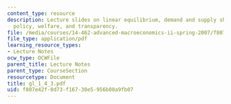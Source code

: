 ```yaml
---
content_type: resource
description: Lecture slides on linear equilibrium, demand and supply shocks, monetary
  policy, welfare, and transparency.
file: /media/courses/14-462-advanced-macroeconomics-ii-spring-2007/f807e42f0d73f16730e5956b08a9fb07_gl_1_4_3.pdf
file_type: application/pdf
learning_resource_types:
- Lecture Notes
ocw_type: OCWFile
parent_title: Lecture Notes
parent_type: CourseSection
resourcetype: Document
title: gl_1_4_3.pdf
uid: f807e42f-0d73-f167-30e5-956b08a9fb07
---
```

